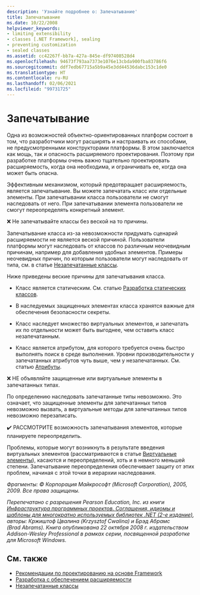 ```yaml
---
description: 'Узнайте подробнее о: Запечатывание'
title: Запечатывание
ms.date: 10/22/2008
helpviewer_keywords:
- limiting extensibility
- classes [.NET Framework], sealing
- preventing customization
- sealed classes
ms.assetid: cc42267f-bb7a-427a-845e-df97408528d4
ms.openlocfilehash: 94673f793aa7373e1076e13cbda900fba83786f6
ms.sourcegitcommit: ddf7edb67715a5b9a45e3dd44536dabc153c1de0
ms.translationtype: HT
ms.contentlocale: ru-RU
ms.lasthandoff: 02/06/2021
ms.locfileid: "99731725"
---
```

# <a name="sealing"></a>Запечатывание

Одна из возможностей объектно-ориентированных платформ состоит в том, что разработчики могут расширять и настраивать их способами, не предусмотренными конструкторами платформы. В этом заключается как мощь, так и опасность расширяемого проектирования. Поэтому при разработке платформы очень важно тщательно проектировать расширяемость, когда она необходима, и ограничивать ее, когда она может быть опасна.

 Эффективным механизмом, который предотвращает расширяемость, является запечатывание. Вы можете запечатать класс или отдельные элементы. При запечатывании класса пользователи не смогут наследовать от него. При запечатывании элемента пользователи не смогут переопределять конкретный элемент.

 ❌ Не запечатывайте классы без веской на то причины.

 Запечатывание класса из-за невозможности придумать сценарий расширяемости не является веской причиной. Пользователи платформы могут наследовать от классов по различным неочевидным причинам, например для добавления удобных элементов. Примеры неочевидных причин, по которым пользователи могут наследовать от типа, см. в статье [Незапечатанные классы](unsealed-classes.md).

 Ниже приведены веские причины для запечатывания класса.

- Класс является статическим. См. статью [Разработка статических классов](static-class.md).

- В наследуемых защищенных элементах класса хранятся важные для обеспечения безопасности секреты.

- Класс наследует множество виртуальных элементов, и запечатать их по отдельности может быть выгоднее, чем оставить класс незапечатанным.

- Класс является атрибутом, для которого требуется очень быстро выполнять поиск в среде выполнения. Уровни производительности у запечатанных атрибутов чуть выше, чем у незапечатанных. См. статью [Атрибуты](attributes.md).

 ❌ НЕ объявляйте защищенные или виртуальные элементы в запечатанных типах.

 По определению наследовать запечатанные типы невозможно. Это означает, что защищенные элементы для запечатанных типов невозможно вызвать, а виртуальные методы для запечатанных типов невозможно перезаписать.

 ✔️ РАССМОТРИТЕ возможность запечатывания элементов, которые планируете переопределить.

 Проблемы, которые могут возникнуть в результате введения виртуальных элементов (рассматриваются в статье [Виртуальные элементы](virtual-members.md)), касаются и переопределений, хоть и в немного меньшей степени. Запечатывание переопределения обеспечивает защиту от этих проблем, начиная с этой точки в иерархии наследования.

 *Фрагменты: © Корпорация Майкрософт (Microsoft Corporation), 2005, 2009. Все права защищены.*

 *Перепечатано с разрешения Pearson Education, Inc. из книги [Инфраструктура программных проектов. Соглашения, идиомы и шаблоны для многократно используемых библиотек .NET (2-е издание)](https://www.informit.com/store/framework-design-guidelines-conventions-idioms-and-9780321545619), авторы: Кржиштоф Цвалина (Krzysztof Cwalina) и Брэд Абрамс (Brad Abrams). Книга опубликована 22 октября 2008 г. издательством Addison-Wesley Professional в рамках серии, посвященной разработке для Microsoft Windows.*

## <a name="see-also"></a>См. также

- [Рекомендации по проектированию на основе Framework](index.md)
- [Разработка с обеспечением расширяемости](designing-for-extensibility.md)
- [Незапечатанные классы](unsealed-classes.md)
